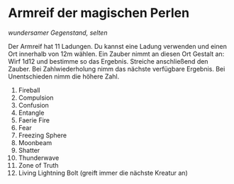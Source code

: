 # Armreif der magischen Perlen

_wundersamer Gegenstand, selten_ 

Der Armreif hat 11 Ladungen. Du kannst eine Ladung verwenden und einen Ort innerhalb von 12m wählen. Ein Zauber nimmt an diesen Ort Gestalt an: Wirf 1d12 und bestimme so das Ergebnis. Streiche anschließend den Zauber. Bei Zahlwiederholung nimm das nächste verfügbare Ergebnis. Bei Unentschieden nimm die höhere Zahl.

1.  Fireball
2.  Compulsion
3.  Confusion
4.  Entangle
5.  Faerie Fire
6.  Fear
7.  Freezing Sphere
8.  Moonbeam
9.  Shatter
10.  Thunderwave
11.  Zone of Truth
12.  Living Lightning Bolt (greift immer die nächste Kreatur an)
